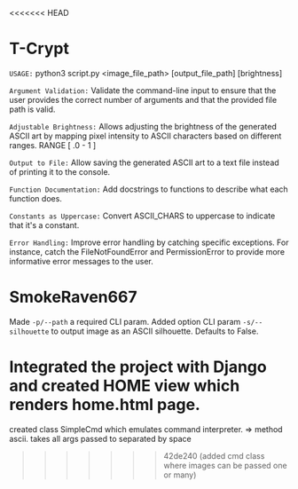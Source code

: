 
<<<<<<< HEAD
# T-Crypt 

`USAGE:` python3 script.py <image_file_path> [output_file_path] [brightness]

`Argument Validation:` Validate the command-line input to ensure that the user provides the correct number of arguments and that the provided file path is valid.

`Adjustable Brightness:` Allows adjusting the brightness of the generated ASCII art by mapping pixel intensity to ASCII characters based on different ranges. RANGE [ .0 - 1 ]

`Output to File:` Allow saving the generated ASCII art to a text file instead of printing it to the console. 

`Function Documentation:` Add docstrings to functions to describe what each function does.

`Constants as Uppercase:` Convert ASCII_CHARS to uppercase to indicate that it's a constant.

`Error Handling:` Improve error handling by catching specific exceptions. For instance, catch the FileNotFoundError and PermissionError to provide more informative error messages to the user.

# SmokeRaven667

Made `-p/--path` a required CLI param.
Added option CLI param `-s/--silhouette` to output image as an ASCII silhouette. Defaults to False.


Integrated the project with Django and created HOME view which renders
home.html page.
=======
created class SimpleCmd which emulates command interpreter.
	=> method ascii. takes all args passed to separated by space
>>>>>>> 42de240 (added cmd class where images can be passed one or many)
